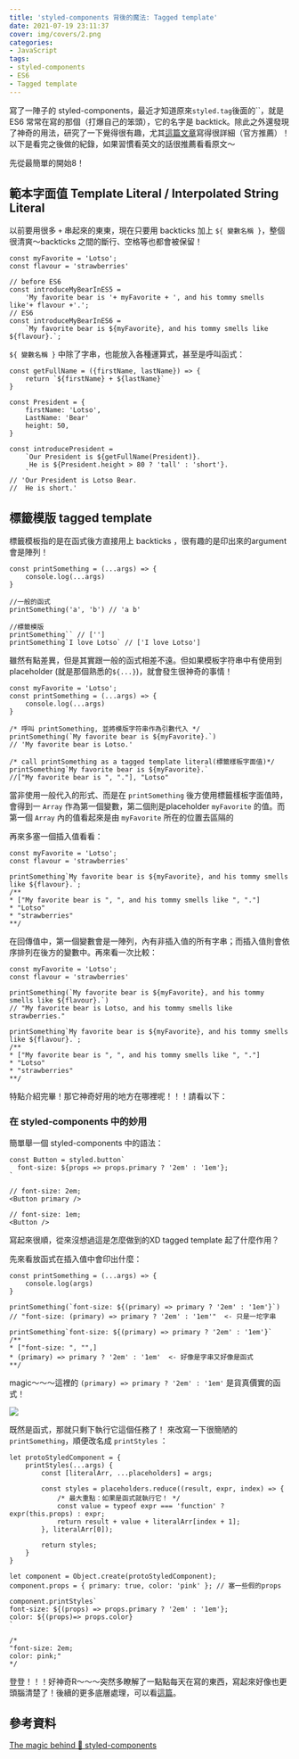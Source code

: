 ```yaml
---
title: 'styled-components 背後的魔法: Tagged template'
date: 2021-07-19 23:11:37
cover: img/covers/2.png
categories:
- JavaScript
tags:
- styled-components
- ES6
- Tagged template
---
```

寫了一陣子的 styled-components，最近才知道原來`styled.tag`後面的``，就是 ES6 常常在寫的那個（打爆自己的笨頭），它的名字是 backtick。除此之外還發現了神奇的用法，研究了一下覺得很有趣，尤其[這篇文章](https://mxstbr.blog/2016/11/styled-components-magic-explained/)寫得很詳細（官方推薦）！以下是看完之後做的紀錄，如果習慣看英文的話很推薦看看原文～

先從最簡單的開始8！
<!-- more -->
## 範本字面值 Template Literal / Interpolated String Literal

以前要用很多 `+` 串起來的東東，現在只要用 backticks 加上 `${ 變數名稱 }`，整個很清爽～backticks 之間的斷行、空格等也都會被保留！

```jsx=
const myFavorite = 'Lotso';
const flavour = 'strawberries'

// before ES6
const introduceMyBearInES5 = 
	'My favorite bear is '+ myFavorite + ', and his tommy smells like'+ flavour +'.';
// ES6
const introduceMyBearInES6 = 
	`My favorite bear is ${myFavorite}, and his tommy smells like ${flavour}.`;
```

`${ 變數名稱 }` 中除了字串，也能放入各種運算式，甚至是呼叫函式：

```jsx=
const getFullName = ({firstName, lastName}) => {
	return `${firstName} + ${lastName}`
}

const President = {
	firstName: 'Lotso',
	LastName: 'Bear'
	height: 50,
}

const introducePresident = 
	`Our President is ${getFullName(President)}.
	 He is ${President.height > 80 ? 'tall' : 'short'}.
	`
// 'Our President is Lotso Bear. 
//  He is short.'
```

## 標籤模版 tagged template

標籤模板指的是在函式後方直接用上 backticks ，很有趣的是印出來的argument會是陣列！

```jsx=
const printSomething = (...args) => {
	console.log(...args)
}

//一般的函式
printSomething('a', 'b') // 'a b'

//標籤模版
printSomething`` // ['']
printSomething`I love Lotso` // ['I love Lotso']
```

雖然有點差異，但是其實跟一般的函式相差不遠。但如果模板字符串中有使用到 placeholder (就是那個熟悉的`${...}`)，就會發生很神奇的事情！

```jsx=
const myFavorite = 'Lotso';
const printSomething = (...args) => {
	console.log(...args)
}

/* 呼叫 printSomething, 並將模版字符串作為引數代入 */
printSomething(`My favorite bear is ${myFavorite}.`) 
// 'My favorite bear is Lotso.'

/* call printSomething as a tagged template literal(標籤樣板字面值)*/
printSomething`My favorite bear is ${myFavorite}.`
//["My favorite bear is ", "."], "Lotso"
```

當非使用一般代入的形式、而是在 `printSomething` 後方使用標籤樣板字面值時，會得到一 `Array` 作為第一個變數，第二個則是placeholder `myFavorite` 的值。而第一個 `Array` 內的值看起來是由 `myFavorite` 所在的位置去區隔的

再來多塞一個插入值看看：

```jsx=
const myFavorite = 'Lotso';
const flavour = 'strawberries'

printSomething`My favorite bear is ${myFavorite}, and his tommy smells like ${flavour}.`;
/**
* ["My favorite bear is ", ", and his tommy smells like ", "."] 
* "Lotso" 
* "strawberries"
**/
```

在回傳值中，第一個變數會是一陣列，內有非插入值的所有字串；而插入值則會依序排列在後方的變數中。再來看一次比較：

```jsx=
const myFavorite = 'Lotso';
const flavour = 'strawberries'

printSomething(`My favorite bear is ${myFavorite}, and his tommy smells like ${flavour}.`) 
// "My favorite bear is Lotso, and his tommy smells like strawberries."

printSomething`My favorite bear is ${myFavorite}, and his tommy smells like ${flavour}.`;
/**
* ["My favorite bear is ", ", and his tommy smells like ", "."] 
* "Lotso" 
* "strawberries"
**/
```

特點介紹完畢！那它神奇好用的地方在哪裡呢！！！請看以下：

### 在 styled-components 中的妙用

簡單舉一個 styled-components 中的語法：

```jsx=
const Button = styled.button`
  font-size: ${props => props.primary ? '2em' : '1em'};
`

// font-size: 2em;
<Button primary />

// font-size: 1em;
<Button />
```

寫起來很順，從來沒想過這是怎麼做到的XD
tagged template 起了什麼作用？

先來看放函式在插入值中會印出什麼：

```jsx=
const printSomething = (...args) => {
	console.log(args)
}

printSomething(`font-size: ${(primary) => primary ? '2em' : '1em'}`)
// "font-size: (primary) => primary ? '2em' : '1em'"  <- 只是一坨字串

printSomething`font-size: ${(primary) => primary ? '2em' : '1em'}`
/**
* ["font-size: ", "",]
* (primary) => primary ? '2em' : '1em'  <- 好像是字串又好像是函式
**/
```

magic～～～這裡的 `(primary) => primary ? '2em' : '1em'` 是貨真價實的函式！

![](https://imgur.com/5r5SMbq.jpg)

既然是函式，那就只剩下執行它這個任務了！
來改寫一下很簡陋的 `printSomething`，順便改名成 `printStyles` ：

```jsx=
let protoStyledComponent = {
	printStyles(...args) {
		const [literalArr, ...placeholders] = args;
	
		const styles = placeholders.reduce((result, expr, index) => {
			/* 最大重點：如果是函式就執行它！ */
			const value = typeof expr === 'function' ? expr(this.props) : expr;
			return result + value + literalArr[index + 1];
		}, literalArr[0]);
	
		return styles;
	}
}

let component = Object.create(protoStyledComponent);
component.props = { primary: true, color: 'pink' }; // 塞一些假的props

component.printStyles`
font-size: ${(props) => props.primary ? '2em' : '1em'};
color: ${(props)=> props.color}
`

/*
"font-size: 2em;
color: pink;"
*/
```

登登！！！好神奇R～～～突然多瞭解了一點點每天在寫的東西，寫起來好像也更頭腦清楚了！後續的更多底層處理，可以看[這篇](https://www.gushiciku.cn/pl/g2cN/zh-tw)。

## 參考資料
[The magic behind 💅 styled-components](https://mxstbr.blog/2016/11/styled-components-magic-explained)

